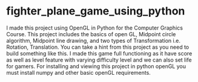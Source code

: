 # fighter_plane_game_using_python
I made this project using OpenGL in Python for the Computer Graphics Course. This project includes the basics of open GL, Midpoint circle algorithm, Midpoint line drawing, and two types of Transformation i.e. Rotation, Translation. You can take a hint from this project as you need to build something like this. I made this game full functioning as it have score as well as level feature with varying difficulty level and we can also set life for gamers.
For installing and viewing this project in python openGL you must install numpy and other basic openGL requirements.
